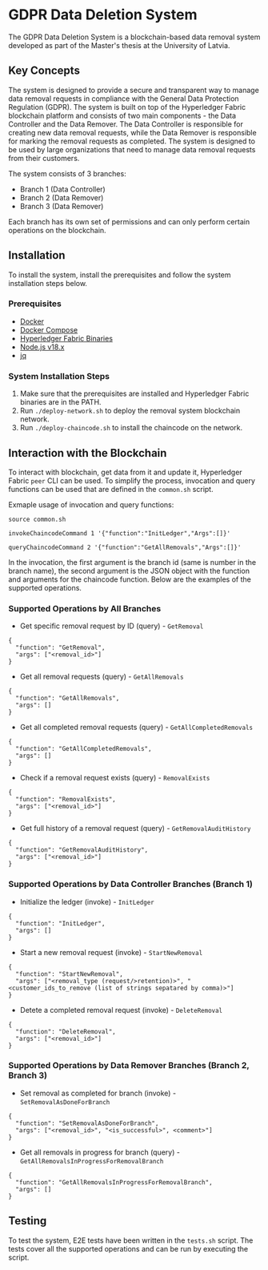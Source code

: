 # GDPR Data Deletion System

The GDPR Data Deletion System is a blockchain-based data removal system developed as part of the Master's thesis at the University of Latvia.

## Key Concepts

The system is designed to provide a secure and transparent way to manage data removal requests in compliance with the General Data Protection Regulation (GDPR). The system is built on top of the Hyperledger Fabric blockchain platform and consists of two main components - the Data Controller and the Data Remover. The Data Controller is responsible for creating new data removal requests, while the Data Remover is responsible for marking the removal requests as completed. The system is designed to be used by large organizations that need to manage data removal requests from their customers.

The system consists of 3 branches:
* Branch 1 (Data Controller)
* Branch 2 (Data Remover)
* Branch 3 (Data Remover)

Each branch has its own set of permissions and can only perform certain operations on the blockchain. 

## Installation

To install the system, install the prerequisites and follow the system installation steps below.

### Prerequisites

* [Docker](https://docs.docker.com/get-docker/)
* [Docker Compose](https://docs.docker.com/compose/install/)
* [Hyperledger Fabric Binaries](https://hyperledger-fabric.readthedocs.io/en/release-2.5/install.html)
* [Node.js v18.x](https://nodejs.org/en/download/)
* [jq](https://stedolan.github.io/jq/download/)

### System Installation Steps

1. Make sure that the prerequisites are installed and Hyperledger Fabric binaries are in the PATH.
2. Run `./deploy-network.sh` to deploy the removal system blockchain network.
3. Run `./deploy-chaincode.sh` to install the chaincode on the network.

## Interaction with the Blockchain

To interact with blockchain, get data from it and update it, Hyperledger Fabric `peer` CLI can be used.
To simplify the process, invocation and query functions can be used that are defined in the `common.sh` script.

Exmaple usage of invocation and query functions:
```
source common.sh

invokeChaincodeCommand 1 '{"function":"InitLedger","Args":[]}'

queryChaincodeCommand 2 '{"function":"GetAllRemovals","Args":[]}'
```

In the invocation, the first argument is the branch id (same is number in the branch name), the second argument is the JSON object with the function and arguments for the chaincode function. Below are the examples of the supported operations.

### Supported Operations by All Branches

* Get specific removal request by ID (query) - `GetRemoval`
```
{
  "function": "GetRemoval",
  "args": ["<removal_id>"]
}
```
* Get all removal requests (query) - `GetAllRemovals`
```
{
  "function": "GetAllRemovals",
  "args": []
}
```
* Get all completed removal requests (query) - `GetAllCompletedRemovals`
```
{
  "function": "GetAllCompletedRemovals",
  "args": []
}
```
* Check if a removal request exists (query) - `RemovalExists`
```
{
  "function": "RemovalExists",
  "args": ["<removal_id>"]
}
```
* Get full history of a removal request (query) - `GetRemovalAuditHistory`
```
{
  "function": "GetRemovalAuditHistory",
  "args": ["<removal_id>"]
}
```


### Supported Operations by Data Controller Branches (Branch 1)

* Initialize the ledger (invoke) - `InitLedger`
```
{
  "function": "InitLedger",
  "args": []
}
```
* Start a new removal request (invoke) - `StartNewRemoval`
```
{
  "function": "StartNewRemoval",
  "args": ["<removal_type (request/>retention)>", "<customer_ids_to_remove (list of strings sepatared by comma)>"]
}
```
* Detete a completed removal request (invoke) - `DeleteRemoval`
```
{
  "function": "DeleteRemoval",
  "args": ["<removal_id>"]
}
```


### Supported Operations by Data Remover Branches (Branch 2, Branch 3)

* Set removal as completed for branch (invoke) - `SetRemovalAsDoneForBranch`
```
{
  "function": "SetRemovalAsDoneForBranch",
  "args": ["<removal_id>", "<is_successful>", <comment>"]
}
```
* Get all removals in progress for branch (query) - `GetAllRemovalsInProgressForRemovalBranch`
```
{
  "function": "GetAllRemovalsInProgressForRemovalBranch",
  "args": []
}
```

## Testing

To test the system, E2E tests have been written in the `tests.sh` script. The tests cover all the supported operations and can be run by executing the script.
